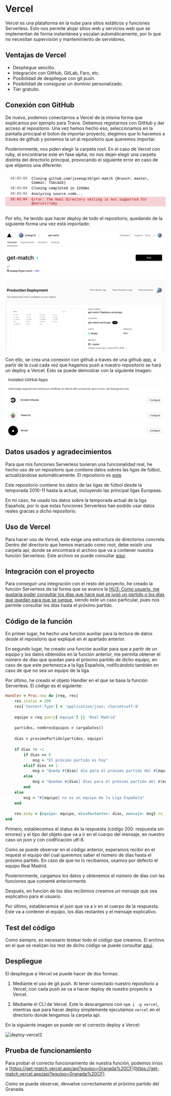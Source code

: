 # Vercel

Vercel es una plataforma en la nube para sitios estáticos y funciones Serverless. Esto nos permite alojar sitios web y servicios web que se implementan de forma instantánea y escalan automáticamente, por lo que no necesitan supervisión y mantenimiento de servidores.

## Ventajas de Vercel

- Despliegue sencillo.
- Integración con GitHub, GitLab, Faro, etc.
- Posibilidad de despliegue con git push.
- Posibilidad de consigurar un dominio personalizado.
- Tier gratuito.

## Conexión con GitHub

De nuevo, podemos conectarnos a Vercel de la misma forma que explicamos por ejemplo para Travis. Debemos registarnos con GitHub y dar acceso al repositorio. Una vez hemos hecho eso, seleccionamos en la pantalla principal el boton de importar proyecto, elegimos que lo hacemos a traves de github y ponemos la url al repositorio que queremos importar.

Posteriormente, nos piden elegir la carpeta root. En el caso de Vercel con ruby, al encontrarse este en fase alpha, no nos dejan elegir una carpeta distinta del directorio principal, provocando el siguiente error en caso de que elijamos una diferente:

![error-root](../img/serverless/error.jpg)

Por ello, he tenido que hacer deploy de todo el repositorio, quedando de la siguiente forma una vez está importado:

![deploy-vercel](../img/serverless/deploy.png)

Con ello, se crea una conexión con github a traves de una github app, a partir de la cual cada vez que hagamos push a nuestro repositorio se hará un deploy a Vercel. Esto se puede demostrar con la siguiente imagen:

![ghapp](../img/serverless/ghapp.png)

## Datos usados y agradecimientos

Para que mis funciones Serverless tuvieran una funcionalidad real, he hecho uso de un repositorio que contiene datos sobres las ligas de fútbol, actualizándose automáticamente. El repositorio es [este](https://github.com/openfootball/football.json).

Este repositorio contiene los datos de las ligas de fútbol desde la temporada 2010-11 hasta la actual, incluyendo las principal ligas Europeas.

En mi caso, he usado los datos sobre la temporada actual de la liga Española, por lo que estas funciones Serverless han podido usar datos reales gracias a dicho repositorio.

## Uso de Vercel

Para hacer uso de Vercel, este exige una estructura de directorios concreta. Dentro del directorio que hemos marcado como root, debe existir una carpeta api, donde se encontrará el archivo que va a contener nuestra función Serverless. Este archivo se puede consultar [aquí](../../api/index.rb).

## Integración con el proyecto

Para conseguir una integración con el resto del proyecto, he creado la función Serverless de tal forma que se avance la [HU3: Como usuario, me gustaría poder consultar los días que hace que se jugó un partido o los días que quedan para que se juegue](https://github.com/joseegc10/get-match/issues/32), siendo este un caso particular, pues nos permite consultar los días hasta el próximo partido.

## Código de la función

En primer lugar, he hecho una función auxiliar para la lectura de datos desde el repositorio que expliqué en el apartado anterior.

En segundo lugar, he creado una función auxiliar para que a partir de un equipo y los datos obtenidos en la función anterior, me permita obtener el número de días que quedan para el próximo partido de dicho equipo, en caso de que este pertenezca a la liga Española, notificándolo también en caso de que no sea un equipo de la liga.

Por último, he creado el objeto Handler en el que se basa la función Serverless. El código es el siguiente:

```ruby
Handler = Proc.new do |req, res|
    res.status = 200
    res['Content-Type'] = 'application/json; charset=utf-8'
  
    equipo = req.query['equipo'] || 'Real Madrid'

    partidos, nombresEquipos = cargaDatos()

    dias = proximoPartido(partidos, equipo)

    if dias != -1
        if dias == 0
            msg = "El próximo partido es hoy"
        elsif dias == 1
            msg = "Queda #{dias} día para el próximo partido del #{equipo}"
        else
            msg = "Quedan #{dias} días para el próximo partido del #{equipo}"
        end
    else
        msg = "#{equipo} no es un equipo de la Liga Española"
    end
  
    res.body = {equipo: equipo, diasRestantes: dias, mensaje: msg}.to_json
end
```

Primero, establecemos el status de la respuesta (código 200: respuesta sin errores) y el tipo del objeto que va a ir en el cuerpo del mensaje, en nuestro caso un json y con codificación utf-8.

Como se puede observar en el código anterior, esperamos recibir en el request el equipo del cual queremos saber el número de días hasta el próximo partido. En caso de que no lo recibamos, usamos por defecto el equipo Real Madrid.

Posteriormente, cargamos los datos y obtenemos el número de días con las funciones que comenté anteriormente.

Después, en función de los días recibimos creamos un mensaje que sea explicativo para el usuario.

Por último, establecemos el json que va a ir en el cuerpo de la respuesta. Este va a contener el equipo, los días restantes y el mensaje explicativo.

## Test del código

Como siempre, es necesario testear todo el código que creamos. El archivo en el que se realizan los test de dicho código se puede consultar [aquí](../../spec/index_spec.rb).

## Despliegue

El despliegue a Vercel se puede hacer de dos formas:

1. Mediante el uso de git push. Al tener conectado nuestro repositorio a Vercel, con cada push se va a hacer deploy de nuestro proyecto a Vercel.

2. Mediante el CLI de Vercel. Este lo descargamos con `npm i -g vercel`, mientras que para hacer deploy simplemente ejecutamos `vercel` en el directorio donde tengamos la carpeta api.

En la siguiente imagen se puede ver el correcto deploy a Vercel:

![deploy-vercel2](../img/serverless/deploy2.pjpgng)

## Prueba de funcionamiento

Para probar el correcto funcionamiento de nuestra función, podemos irnos a [https://get-match.vercel.app/api?equipo=Granada%20CF](https://get-match.vercel.app/api?equipo=Granada%20CF).

Como se puede observar, devuelve correctamente el próximo partido del Granada.
